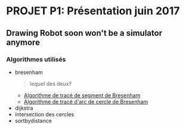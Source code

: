 # PROJET P1: Présentation juin 2017

## Drawing Robot soon won't be a simulator anymore


### Algorithmes utilisés

* bresenham  
    > lequel des deux?
    * [Algorithme de tracé de segment de Bresenham](https://fr.wikipedia.org/wiki/Algorithme_de_trac%C3%A9_de_segment_de_Bresenham)
    * [Algorithme de tracé d'arc de cercle de Bresenham](https://fr.wikipedia.org/wiki/Algorithme_de_trac%C3%A9_d%27arc_de_cercle_de_Bresenham)
* dijkstra
* intersection des cercles 
* sortbydistance